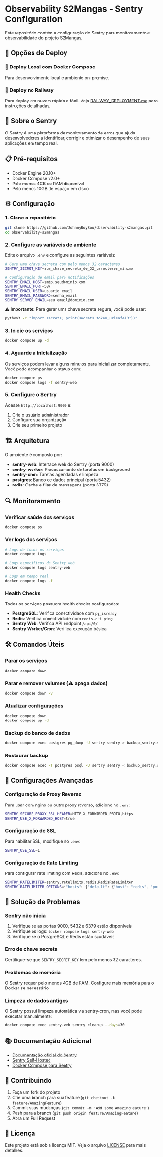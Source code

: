 # Observability S2Mangas - Sentry Configuration

Este repositório contém a configuração do Sentry para monitoramento e observabilidade do projeto S2Mangas.

## 🚀 Opções de Deploy

### 🐳 Deploy Local com Docker Compose
Para desenvolvimento local e ambiente on-premise.

### 🚂 Deploy no Railway
Para deploy em nuvem rápido e fácil. Veja [RAILWAY_DEPLOYMENT.md](RAILWAY_DEPLOYMENT.md) para instruções detalhadas.

## 🚀 Sobre o Sentry

O Sentry é uma plataforma de monitoramento de erros que ajuda desenvolvedores a identificar, corrigir e otimizar o desempenho de suas aplicações em tempo real.

## 📋 Pré-requisitos

- Docker Engine 20.10+
- Docker Compose v2.0+
- Pelo menos 4GB de RAM disponível
- Pelo menos 10GB de espaço em disco

## ⚙️ Configuração

### 1. Clone o repositório

```bash
git clone https://github.com/JohnnyBoySou/observability-s2mangas.git
cd observability-s2mangas
```

### 2. Configure as variáveis de ambiente

Edite o arquivo `.env` e configure as seguintes variáveis:

```bash
# Gere uma chave secreta com pelo menos 32 caracteres
SENTRY_SECRET_KEY=sua_chave_secreta_de_32_caracteres_minimo

# Configuração de email para notificações
SENTRY_EMAIL_HOST=smtp.seudominio.com
SENTRY_EMAIL_PORT=587
SENTRY_EMAIL_USER=usuario_email
SENTRY_EMAIL_PASSWORD=senha_email
SENTRY_SERVER_EMAIL=seu_email@dominio.com
```

**⚠️ Importante:** Para gerar uma chave secreta segura, você pode usar:

```bash
python3 -c "import secrets; print(secrets.token_urlsafe(32))"
```

### 3. Inicie os serviços

```bash
docker compose up -d
```

### 4. Aguarde a inicialização

Os serviços podem levar alguns minutos para inicializar completamente. Você pode acompanhar o status com:

```bash
docker compose ps
docker compose logs -f sentry-web
```

### 5. Configure o Sentry

Acesse `http://localhost:9000` e:

1. Crie o usuário administrador
2. Configure sua organização
3. Crie seu primeiro projeto

## 🏗️ Arquitetura

O ambiente é composto por:

- **sentry-web**: Interface web do Sentry (porta 9000)
- **sentry-worker**: Processamento de tarefas em background
- **sentry-cron**: Tarefas agendadas e limpeza
- **postgres**: Banco de dados principal (porta 5432)
- **redis**: Cache e filas de mensagens (porta 6379)

## 🔍 Monitoramento

### Verificar saúde dos serviços

```bash
docker compose ps
```

### Ver logs dos serviços

```bash
# Logs de todos os serviços
docker compose logs

# Logs específicos do Sentry web
docker compose logs sentry-web

# Logs em tempo real
docker compose logs -f
```

### Health Checks

Todos os serviços possuem health checks configurados:

- **PostgreSQL**: Verifica conectividade com `pg_isready`
- **Redis**: Verifica conectividade com `redis-cli ping`
- **Sentry Web**: Verifica API endpoint `/api/0/`
- **Sentry Worker/Cron**: Verifica execução básica

## 🛠️ Comandos Úteis

### Parar os serviços

```bash
docker compose down
```

### Parar e remover volumes (⚠️ apaga dados)

```bash
docker compose down -v
```

### Atualizar configurações

```bash
docker compose down
docker compose up -d
```

### Backup do banco de dados

```bash
docker compose exec postgres pg_dump -U sentry sentry > backup_sentry.sql
```

### Restaurar backup

```bash
docker compose exec -T postgres psql -U sentry sentry < backup_sentry.sql
```

## 🔧 Configurações Avançadas

### Configuração de Proxy Reverso

Para usar com nginx ou outro proxy reverso, adicione no `.env`:

```bash
SENTRY_SECURE_PROXY_SSL_HEADER=HTTP_X_FORWARDED_PROTO,https
SENTRY_USE_X_FORWARDED_HOST=true
```

### Configuração de SSL

Para habilitar SSL, modifique no `.env`:

```bash
SENTRY_USE_SSL=1
```

### Configuração de Rate Limiting

Para configurar rate limiting com Redis, adicione no `.env`:

```bash
SENTRY_RATELIMITER=sentry.ratelimits.redis.RedisRateLimiter
SENTRY_RATELIMITER_OPTIONS={"hosts": {"default": {"host": "redis", "port": 6379, "db": 1}}}
```

## 🐛 Solução de Problemas

### Sentry não inicia

1. Verifique se as portas 9000, 5432 e 6379 estão disponíveis
2. Verifique os logs: `docker compose logs sentry-web`
3. Verifique se o PostgreSQL e Redis estão saudáveis

### Erro de chave secreta

Certifique-se que `SENTRY_SECRET_KEY` tem pelo menos 32 caracteres.

### Problemas de memória

O Sentry requer pelo menos 4GB de RAM. Configure mais memória para o Docker se necessário.

### Limpeza de dados antigos

O Sentry possui limpeza automática via sentry-cron, mas você pode executar manualmente:

```bash
docker compose exec sentry-web sentry cleanup --days=30
```

## 📚 Documentação Adicional

- [Documentação oficial do Sentry](https://docs.sentry.io/)
- [Sentry Self-Hosted](https://docs.sentry.io/platforms/python/guides/django/configuration/self-hosted/)
- [Docker Compose para Sentry](https://docs.sentry.io/platforms/python/guides/django/configuration/self-hosted/#docker)

## 🤝 Contribuindo

1. Faça um fork do projeto
2. Crie uma branch para sua feature (`git checkout -b feature/AmazingFeature`)
3. Commit suas mudanças (`git commit -m 'Add some AmazingFeature'`)
4. Push para a branch (`git push origin feature/AmazingFeature`)
5. Abra um Pull Request

## 📝 Licença

Este projeto está sob a licença MIT. Veja o arquivo [LICENSE](LICENSE) para mais detalhes.
